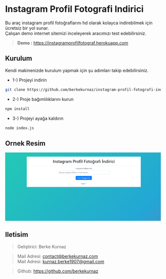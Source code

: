 # Instagram Profil Fotografi Indirici
Bu araç instagram profil fotoğraflarını hd olarak kolayca indirebilmek için ücretsiz bir yol sunar. <br/>
Çalışan demo internet sitemizi inceleyerek aracımızı test edebilirsiniz.

> **Demo :** https://instagramprofilfotograf.herokuapp.com <br/>

## Kurulum
Kendi makinenizde kurulum yapmak için şu adımları takip edebilirsiniz. <br/>
- 1-) Projeyi indirin
```bash
git clone https://github.com/berkekurnaz/instagram-profil-fotografi-indirici.git
```
- 2-) Proje bağımlılıklarını kurun
```bash
npm install
```
- 3-) Projeyi ayağa kaldırın
```bash
node index.js
```

## Ornek Resim
[![Image01](https://raw.githubusercontent.com/berkekurnaz/instagram-profil-fotografi-indirici/master/public/images/sample1.png)]()

## Iletisim
> Geliştirici: Berke Kurnaz

> Mail Adresi: contact@berkekurnaz.com <br/>
> Mail Adresi: kurnaz.berke1907@gmail.com

> Github: https://github.com/berkekurnaz